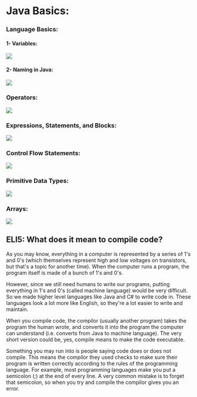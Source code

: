 # Java Basics:

### Language Basics:

#### 1- Variables:

![](https://image.slidesharecdn.com/java-developer-variables-141018143803-conversion-gate02/95/variables-3-638.jpg?cb=1413643125)

#### 2- Naming in Java:

![](https://codebridgeplus.com/wp-content/uploads/capture15.png)

### Operators:

![](https://ucarecdn.com/4860994e-105d-456b-a98e-f3c51854830f/-/crop/478x539/214,123/-/preview/)

### Expressions, Statements, and Blocks:

![](https://slideplayer.com/slide/2821538/10/images/20/Expressions%2C+Statements%2C+and+Blocks.jpg)

### Control Flow Statements:

![](https://soshace.com/wp-content/uploads/2020/01/untitled-drawing.jpg)

### Primitive Data Types:

![](https://media.geeksforgeeks.org/wp-content/cdn-uploads/20191105122725/Primitive-Data-Types-in-Java-4.jpg)

### Arrays:

![](https://introcs.cs.princeton.edu/java/11cheatsheet/images/array-examples.png)

## ELI5: What does it mean to compile code?

As you may know, everything in a computer is represented by a series of 1's and 0's (which themselves represent high and low voltages on transistors, but that's a topic for another time). When the computer runs a program, the program itself is made of a bunch of 1's and 0's.

However, since we still need humans to write our programs, putting everything in 1's and 0's (called machine language) would be very difficult. So we made higher level languages like Java and C# to write code in. These languages look a lot more like English, so they're a lot easier to write and maintain.

When you compile code, the compilor (usually another program) takes the program the human wrote, and converts it into the program the computer can understand (i.e. converts from Java to machine language). The very short version could be, yes, compile means to make the code executable.

Something you may run into is people saying code does or does not compile. This means the compilor they used checks to make sure their program is written correctly according to the rules of the programming language. For example, most programming languages make you put a semicolon (;) at the end of every line. A very common mistake is to forget that semicolon, so when you try and compile the compilor gives you an error.
